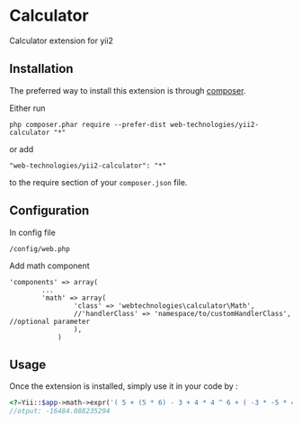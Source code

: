 Calculator
==========
Calculator extension for yii2

Installation
------------

The preferred way to install this extension is through [composer](http://getcomposer.org/download/).

Either run

```
php composer.phar require --prefer-dist web-technologies/yii2-calculator "*"
```

or add

```
"web-technologies/yii2-calculator": "*"
```

to the require section of your `composer.json` file.

Configuration
-----

In config file

```
/config/web.php
```
Add math component

```
'components' => array(
        ...
        'math' => array(
        	 	'class' => 'webtechnologies\calculator\Math',
        		//'handlerClass' => 'namespace/to/customHandlerClass',  //optional parameter
        		),
		    )
```

Usage
-----

Once the extension is installed, simply use it in your code by  :

```php
<?=Yii::$app->math->expr('( 5 + (5 * 6) - 3 + 4 * 4 ^ 6 + ( -3 * -5 * 4 + ( 3/34 + 1*3+6-3 + ( 4 / 2 ) ) ) )*-1')?>
//otput: -16484.088235294
```
